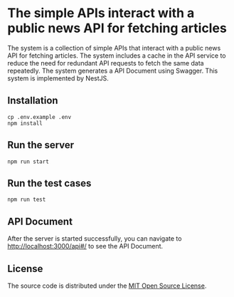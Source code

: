 # The simple APIs interact with a public news API for fetching articles 

The system is a collection of simple APIs that interact with a public news API for fetching articles. The system includes a cache in the API service to reduce the need for redundant API requests to fetch the same data repeatedly. The system generates a API Document using Swagger. This system is implemented by NestJS.

## Installation
```console
cp .env.example .env 
npm install
```

## Run the server
```console
npm run start 
```

## Run the test cases
```console
npm run test 
```

## API Document
After the server is started successfully, you can navigate to [http://localhost:3000/api#/](http://localhost:3000/api#/) to see the API Document.

## License

The source code is distributed under the [MIT Open Source
License](https://opensource.org/licenses/MIT).

[paper]: https://drive.google.com/file/d/1o6Brp76OofgoD9lXMHtFYzedg40XSblb/view?usp=sharing
